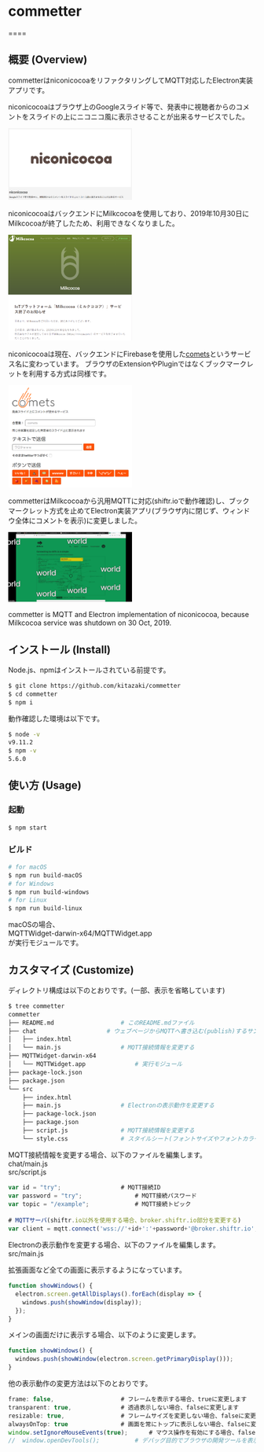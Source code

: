# commetter
====

## 概要 (Overview)
commetterはniconicocoaをリファクタリングしてMQTT対応したElectron実装アプリです。

niconicocoaはブラウザ上のGoogleスライド等で、発表中に視聴者からのコメントをスライドの上にニコニコ風に表示させることが出来るサービスでした。

<img src="niconicocoa.png" width="50%">

niconicocoaはバックエンドにMilkcocoaを使用しており、2019年10月30日にMilkcocoaが終了したため、利用できなくなりました。

<img src="Milkcocoa_loss.png" width="50%">

niconicocoaは現在、バックエンドにFirebaseを使用した<a href="https://comets.nabettu.com/">comets</a>というサービス名に変わっています。
ブラウザのExtensionやPluginではなくブックマークレットを利用する方式は同様です。

<img src="comets.png" width="50%">

commetterはMilkcocoaから汎用MQTTに対応(shiftr.ioで動作確認)し、ブックマークレット方式を止めてElectron実装アプリ(ブラウザ内に閉じず、ウィンドウ全体にコメントを表示)に変更しました。

<img src="commetter.png" width="50%">

commetter is MQTT and Electron implementation of niconicocoa, because Milkcocoa service was shutdown on 30 Oct, 2019.

## インストール (Install)
Node.js、npmはインストールされている前提です。

```bash
$ git clone https://github.com/kitazaki/commetter
$ cd commetter
$ npm i
```

動作確認した環境は以下です。

```bash
$ node -v
v9.11.2
$ npm -v
5.6.0
```

## 使い方 (Usage)
### 起動
```bash
$ npm start
```
### ビルド

```bash
# for macOS
$ npm run build-macOS
# for Windows
$ npm run build-windows
# for Linux
$ npm run build-linux
```
macOSの場合、  
MQTTWidget-darwin-x64/MQTTWidget.app  
が実行モジュールです。

## カスタマイズ (Customize)
ディレクトリ構成は以下のとおりです。(一部、表示を省略しています)

```bash
$ tree commetter
commetter
├── README.md					# このREADME.mdファイル
├── chat					# ウェブページからMQTTへ書き込む(publish)するサンプル
│   ├── index.html
│   └── main.js					# MQTT接続情報を変更する
├── MQTTWidget-darwin-x64
│   └── MQTTWidget.app				# 実行モジュール
├── package-lock.json
├── package.json
└── src
    ├── index.html
    ├── main.js					# Electronの表示動作を変更する
    ├── package-lock.json
    ├── package.json
    ├── script.js				# MQTT接続情報を変更する
    └── style.css				# スタイルシート(フォントサイズやフォントカラーなどを変更する)
```
MQTT接続情報を変更する場合、以下のファイルを編集します。  
chat/main.js  
src/script.js  

```javascript
var id = "try";					# MQTT接続ID
var password = "try";				# MQTT接続パスワード
var topic = "/example";				# MQTT接続トピック

# MQTTサーバ(shiftr.io以外を使用する場合、broker.shiftr.io部分を変更する)
var client = mqtt.connect('wss://'+id+':'+password+'@broker.shiftr.io', {
```
Electronの表示動作を変更する場合、以下のファイルを編集します。  
src/main.js

拡張画面など全ての画面に表示するようになっています。

```javascript
function showWindows() {
  electron.screen.getAllDisplays().forEach(display => {
    windows.push(showWindow(display));
  });
}
```

メインの画面だけに表示する場合、以下のように変更します。

```javascript
function showWindows() {
  windows.push(showWindow(electron.screen.getPrimaryDisplay()));
}
```

他の表示動作の変更方法は以下のとおりです。

```javascript
frame: false,					# フレームを表示する場合、trueに変更します
transparent: true,				# 透過表示しない場合、falseに変更します
resizable: true,				# フレームサイズを変更しない場合、falseに変更します
alwaysOnTop: true				# 画面を常にトップに表示しない場合、falseに変更します
window.setIgnoreMouseEvents(true);		# マウス操作を有効にする場合、falseに変更します
//  window.openDevTools();			# デバッグ目的でブラウザの開発ツールを表示する場合、コメントイン(//を削除)します
```


